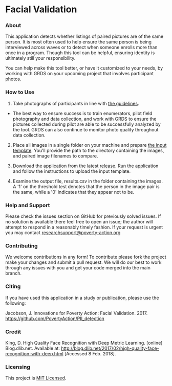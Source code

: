 # Facial Validation

### About

This application detects whether listings of paired pictures are of the same person. It is most often used to help ensure the same person is being interviewed across waves or to detect when someone enrolls more than once in a program. Though this tool can be helpful, ensuring identity is ultimately still your responsibility.

You can help make this tool better, or have it customized to your needs, by working with GRDS on your upcoming project that involves participant photos.

### How to Use

1. Take photographs of participants in line with [the guidelines](https://github.com/PovertyAction/Facial-Validation/blob/master/Photography%20Guidelines%20for%20Facial%20Validation.pdf).
- The best way to ensure success is to train enumerators, pilot field photography and data collection, and work with GRDS to ensure the pictures collected during pilot are able to be successfully analyzed by the tool. GRDS can also continue to monitor photo quality throughout data collection. 

2. Place all images in a single folder on your machine and prepare [the input template](https://github.com/PovertyAction/Facial-Validation/blob/master/input_template.xlsx). You'll provide the path to the directory containing the images, and paired image filenames to compare.

3. Download the application from the latest [release](https://github.com/PovertyAction/Facial-Validation/releases). Run the application and follow the instructions to upload the input template.

4. Examine the output file, results.csv in the folder containing the images. A '1' on the threshold test denotes that the person in the image pair is the same, while a '0' indicates that they appear not to be.

### Help and Support
Please check the issues section on GitHub for previously solved issues. If no solution is available there feel free to open an issue; the author will attempt to respond in a reasonably timely fashion. If your request is urgent you may contact researchsupport@poverty-action.org

### Contributing
We welcome contributions in any form! To contribute please fork the project make your changes and submit a pull request. We will do our best to work through any issues with you and get your code merged into the main branch.

### Citing
If you have used this application in a study or publication, please use the following:

Jacobson, J. Innovations for Poverty Action: Facial Validation. 2017. https://github.com/PovertyAction/PII_detection

### Credit
King, D. High Quality Face Recognition with Deep Metric Learning. [online] Blog.dlib.net. Available at: http://blog.dlib.net/2017/02/high-quality-face-recognition-with-deep.html [Accessed 8 Feb. 2018].

### Licensing
This project is [MIT Licensed](https://github.com/PovertyAction/Facial-Validation/blob/master/LICENSE).
